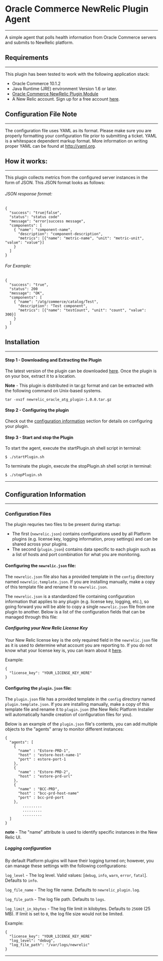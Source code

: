 # Oracle Commerce NewRelic Plugin Agent
-----------------------
A simple agent that polls health information from Oracle Commerce servers and submits to NewRelic platform.

## Requirements
-----------------------
This plugin has been tested to work with the following application stack:
* Oracle Commerce 10.1.2
* Java Runtime (JRE) environment Version 1.6 or later.
* [Oracle Commerce NewRelic Plugin Module](https://github.com/objectedge/OracleCommerceNewRelicPlugin.git)
* A New Relic account. Sign up for a free account [here](http://newrelic.com).

## Configuration File Note
-----------------------
The configuration file uses YAML as its format. Please make sure you are properly formatting your configuration file prior to submitting a ticket. YAML is a whitespace dependent markup format. More information on writing proper YAML can be found at http://yaml.org.

## How it works:
-----------------------
This plugin collects metrics from the configured server instances in the form of JSON. This JSON format looks as follows:

###### JSON response format:

	{
	  "success": "true|false",
	  "status": "status code"
	  "message": "error|success message",
	  "components": [
	    { "name": "component-name",
	      "description": "component-description",
	      "metrics": [{"name": "metric-name", "unit": "metric-unit", "value": "value"}]
	    }
	  ]
	}
    
###### For Example:

	{
	  "success": "true",
	  "status": 200
	  "message": "OK",
	  "components": [
	    { "name": "/atg/commerce/catalog/Test",
	      "description": "Test component",
	      "metrics": [{"name": "testCount", "unit": "count", "value": 300}]
	    }
	  ]
	}


## Installation
-----------------------
#### Step 1 - Downloading and Extracting the Plugin
The latest version of the plugin can be downloaded [here](https://rpm.newrelic.com/extensions/com.objectedge.oracle.newrelic).  Once the plugin is on your box, extract it to a location.

**Note** - This plugin is distributed in tar.gz format and can be extracted with the following command on Unix-based systems.

```
tar -xvzf newrelic_oracle_atg_plugin-1.0.0.tar.gz
```
#### Step 2 - Configuring the plugin
Check out the [configuration information](#configuration-information) section for details on configuring your plugin.

#### Step 3 - Start and stop the Plugin
To start the agent, execute the startPlugin.sh shell script in terminal:
```
$ ./startPlugin.sh
```
To terminate the plugin, execute the stopPlugin.sh shell script in terminal:

```
$ ./stopPlugin.sh
```
----

## Configuration Information
-----------------------
### Configuration Files

The plugin requries two files to be present during startup:
* The first (`newrelic.json`) contains configurations used by all Platform plugins (e.g. license key, logging information, proxy settings) and can be shared across your plugins.
* The second (`plugin.json`) contains data specific to each plugin such as a list of hosts and port combination for what you are monitoring. 

#### Configuring the `newrelic.json` file: 

The `newrelic.json` file also has a provided template in the `config` directory named `newrelic.template.json`.  If you are installing manually, make a copy of this template file and rename it to `newrelic.json`.  

The `newrelic.json` is a standardized file containing configuration information that applies to any plugin (e.g. license key, logging, etc.), so going forward you will be able to copy a single `newrelic.json` file from one plugin to another.  Below is a list of the configuration fields that can be managed through this file:

##### Configuring your New Relic License Key

Your New Relic license key is the only required field in the `newrelic.json` file as it is used to determine what account you are reporting to.  If you do not know what your license key is, you can learn about it [here](https://newrelic.com/docs/subscriptions/license-key).

Example: 

```
{
  "license_key": "YOUR_LICENSE_KEY_HERE"
}
```
#### Configuring the `plugin.json` file: 

The `plugin.json` file has a provided template in the `config` directory named `plugin.template.json`.  If you are installing manually, make a copy of this template file and rename it to `plugin.json` (the New Relic Platform Installer will automatically handle creation of configuration files for you).  

Below is an example of the `plugin.json` file's contents, you can add multiple objects to the "agents" array to monitor different instances:

```
{
  "agents": [
    {
      "name" : "Estore-PRD-1",
      "host" : "estore-host-name-1"
      "port" : estore-port-1
    },
    {
      "name" : "Estore-PRD-2",
      "host" : "estore-prd-url"
    },
    {
      "name" : "BCC-PRD",
      "host" : "bcc-prd-host-name"
      "port" : bcc-prd-port
    },
    	.........
    	.........
    	.........
  ]
}
```

**note** - The "name" attribute is used to identify specific instances in the New Relic UI. 



##### Logging configuration

By default Platform plugins will have their logging turned on; however, you can manage these settings with the following configurations:

`log_level` - The log level. Valid values: [`debug`, `info`, `warn`, `error`, `fatal`]. Defaults to `info`.

`log_file_name` - The log file name. Defaults to `newrelic_plugin.log`.

`log_file_path` - The log file path. Defaults to `logs`.

`log_limit_in_kbytes` - The log file limit in kilobytes. Defaults to `25600` (25 MB). If limit is set to `0`, the log file size would not be limited.

Example:

```
{
  "license_key": "YOUR_LICENSE_KEY_HERE"
  "log_level": "debug",
  "log_file_path": "/var/logs/newrelic"
}
```
----
